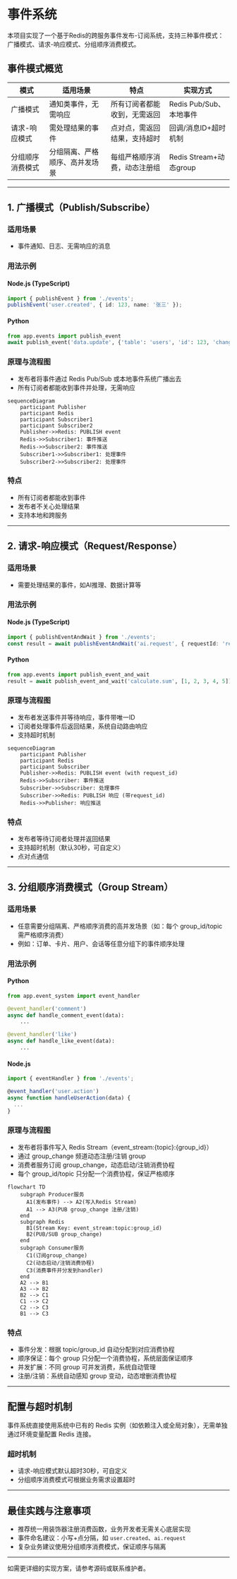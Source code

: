 # 事件系统

本项目实现了一个基于Redis的跨服务事件发布-订阅系统，支持三种事件模式：广播模式、请求-响应模式、分组顺序消费模式。

## 事件模式概览

| 模式                 | 适用场景                         | 特点                           | 实现方式                |
|----------------------|----------------------------------|--------------------------------|-------------------------|
| 广播模式             | 通知类事件，无需响应              | 所有订阅者都能收到，无需返回   | Redis Pub/Sub、本地事件 |
| 请求-响应模式        | 需处理结果的事件                  | 点对点，需返回结果，支持超时   | 回调/消息ID+超时机制    |
| 分组顺序消费模式     | 分组隔离、严格顺序、高并发场景    | 每组严格顺序消费，动态注册组   | Redis Stream+动态group  |

---

## 1. 广播模式（Publish/Subscribe）

### 适用场景

- 事件通知、日志、无需响应的消息

### 用法示例

#### Node.js (TypeScript)

```typescript
import { publishEvent } from './events';
publishEvent('user.created', { id: 123, name: '张三' });
```

#### Python

```python
from app.events import publish_event
await publish_event('data.update', {'table': 'users', 'id': 123, 'changes': {'name': '李四'}})
```

### 原理与流程图

- 发布者将事件通过 Redis Pub/Sub 或本地事件系统广播出去
- 所有订阅者都能收到事件并处理，无需响应

```mermaid
sequenceDiagram
    participant Publisher
    participant Redis
    participant Subscriber1
    participant Subscriber2
    Publisher->>Redis: PUBLISH event
    Redis->>Subscriber1: 事件推送
    Redis->>Subscriber2: 事件推送
    Subscriber1->>Subscriber1: 处理事件
    Subscriber2->>Subscriber2: 处理事件
```

### 特点

- 所有订阅者都能收到事件
- 发布者不关心处理结果
- 支持本地和跨服务

---

## 2. 请求-响应模式（Request/Response）

### 适用场景

- 需要处理结果的事件，如AI推理、数据计算等

### 用法示例

#### Node.js (TypeScript)

```typescript
import { publishEventAndWait } from './events';
const result = await publishEventAndWait('ai.request', { requestId: 'req-123', query: '如何使用事件系统？' });
```

#### Python

```python
from app.events import publish_event_and_wait
result = await publish_event_and_wait('calculate.sum', [1, 2, 3, 4, 5])
```

### 原理与流程图

- 发布者发送事件并等待响应，事件带唯一ID
- 订阅者处理事件后返回结果，系统自动路由响应
- 支持超时机制

```mermaid
sequenceDiagram
    participant Publisher
    participant Redis
    participant Subscriber
    Publisher->>Redis: PUBLISH event (with request_id)
    Redis->>Subscriber: 事件推送
    Subscriber->>Subscriber: 处理事件
    Subscriber->>Redis: PUBLISH 响应 (带request_id)
    Redis->>Publisher: 响应推送
```

### 特点

- 发布者等待订阅者处理并返回结果
- 支持超时机制（默认30秒，可自定义）
- 点对点通信

---

## 3. 分组顺序消费模式（Group Stream）

### 适用场景

- 任意需要分组隔离、严格顺序消费的高并发场景（如：每个 group_id/topic 需严格顺序消费）
- 例如：订单、卡片、用户、会话等任意分组下的事件顺序处理

### 用法示例

#### Python

```python
from app.event_system import event_handler

@event_handler('comment')
async def handle_comment_event(data):
    ...

@event_handler('like')
async def handle_like_event(data):
    ...
```

#### Node.js

```typescript
import { eventHandler } from './events';

@event_handler('user.action')
async function handleUserAction(data) {
  ...
}
```

### 原理与流程图

- 发布者将事件写入 Redis Stream（event_stream:{topic}:{group_id}）
- 通过 group_change 频道动态注册/注销 group
- 消费者服务订阅 group_change，动态启动/注销消费协程
- 每个 group_id/topic 只分配一个消费协程，保证严格顺序

```mermaid
flowchart TD
    subgraph Producer服务
      A1(发布事件) --> A2(写入Redis Stream)
      A1 --> A3(PUB group_change 注册/注销)
    end
    subgraph Redis
      B1(Stream Key: event_stream:topic:group_id)
      B2(PUB/SUB group_change)
    end
    subgraph Consumer服务
      C1(订阅group_change)
      C2(动态启动/注销消费协程)
      C3(消费事件并分发到handler)
    end
    A2 --> B1
    A3 --> B2
    B2 --> C1
    C1 --> C2
    C2 --> C3
    B1 --> C3
```

### 特点

- 事件分发：根据 topic/group_id 自动分配到对应消费协程
- 顺序保证：每个 group 只分配一个消费协程，系统层面保证顺序
- 并发扩展：不同 group 可并发消费，系统自动管理
- 注册/注销：系统自动感知 group 变动，动态增删消费协程

---

## 配置与超时机制

事件系统直接使用系统中已有的 Redis 实例（如依赖注入或全局对象），无需单独通过环境变量配置 Redis 连接。

### 超时机制

- 请求-响应模式默认超时30秒，可自定义
- 分组顺序消费模式可根据业务需求设置超时

---

## 最佳实践与注意事项

- 推荐统一用装饰器注册消费函数，业务开发者无需关心底层实现
- 事件命名建议：小写+点分隔，如 `user.created`、`ai.request`
- 复杂业务建议使用分组顺序消费模式，保证顺序与隔离

---

如需更详细的实现方案，请参考源码或联系维护者。
